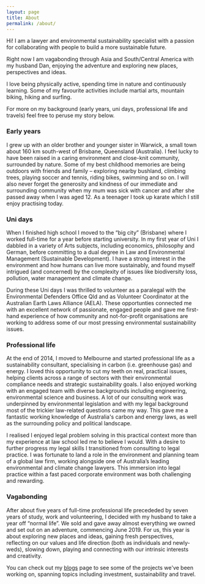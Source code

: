```yaml
---
layout: page
title: About
permalink: /about/
---
```


Hi! I am a lawyer and environmental sustainability specialist with a passion for collaborating with people to build a more sustainable future.

Right now I am vagabonding through Asia and South/Central America with my husband Dan, enjoying the adventure and exploring new places, perspectives and ideas.

I love being physically active, spending time in nature and continuously learning. Some of my favourite activities include martial arts, mountain biking, hiking and surfing.

For more on my background (early years, uni days, professional life and travels) feel free to peruse my story below.

### Early years
I grew up with an older brother and younger sister in Warwick, a small town about 160 km south-west of Brisbane, Queensland (Australia).  I feel lucky to have been raised in a caring environment and close-knit community, surrounded by nature. Some of my best childhood memories are being outdoors with friends and family – exploring nearby bushland, climbing trees, playing soccer and tennis, riding bikes, swimming and so on.  I will also never forget the generosity and kindness of our immediate and surrounding community when my mum was sick with cancer and after she passed away when I was aged 12. As a teenager I took up karate which I still enjoy practising today.

### Uni days
When I finished high school I moved to the “big city” (Brisbane) where I worked full-time for a year before starting university. In my first year of Uni I dabbled in a variety of Arts subjects, including economics, philosophy and German, before committing to a dual degree in Law and Environmental Management (Sustainable Development). I have a strong interest in the environment and how humans can live more sustainably, and found myself intrigued (and concerned) by the complexity of issues like biodiversity loss, pollution, water management and climate change. 

During these Uni days I was thrilled to volunteer as a paralegal with the Environmental Defenders Office Qld and as Volunteer Coordinator at the Australian Earth Laws Alliance (AELA).  These opportunties connected me with an excellent network of passionate, engaged people and gave me first-hand experience of how community and not-for-profit organisations are working to address some of our most pressing environmental sustainability issues.

### Professional life
At the end of 2014, I moved to Melbourne and started professional life as a sustainability consultant, specialising in carbon (i.e. greenhouse gas) and energy.  I loved this opportunity to cut my teeth on real, practical issues, helping clients across a range of sectors with their environmental compliance needs and strategic sustainability goals. I also enjoyed working with an engaged team with diverse backgrounds including engineering, environmental science and business.  A lot of our consulting work was underpinned by environmental legislation and with my legal background most of the trickier law-related questions came my way. This gave me a fantastic working knowledge of Australia's carbon and energy laws, as well as the surrounding policy and political landscape.  

I realised I enjoyed legal problem solving in this practical context more than my experience at law school led me to believe I would. With a desire to further progress my legal skills I transitioned from consulting to legal practice. I was fortunate to land a role in the environment and planning team of a global law firm, working alongside one of Australia’s leading environmental and climate change lawyers. This immersion into legal practice within a fast paced corporate environment was both challenging and rewarding. 

### Vagabonding
After about five years of full-time professional life precededed by seven years of study, work and volunteering, I decided with my husband to take a year off “normal life”.  We sold and gave away almost everything we owned and set out on an adventure, commencing June 2019. For us, this year is about exploring new places and ideas, gaining fresh perspectives, reflecting on our values and life direction (both as individuals and newly-weds), slowing down, playing and connecting with our intrinsic interests and creativity.  

You can check out my [blogs][1] page to see some of the projects we've been working on, spanning topics including investment, sustainability and travel.

[1]: https://amyquinton.github.io/


